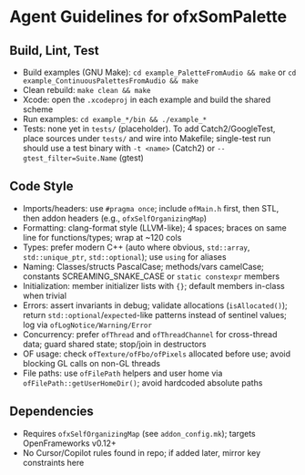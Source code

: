 # Agent Guidelines for ofxSomPalette

## Build, Lint, Test
- Build examples (GNU Make): `cd example_PaletteFromAudio && make` or `cd example_ContinuousPalettesFromAudio && make`
- Clean rebuild: `make clean && make`
- Xcode: open the `.xcodeproj` in each example and build the shared scheme
- Run examples: `cd example_*/bin && ./example_*`
- Tests: none yet in `tests/` (placeholder). To add Catch2/GoogleTest, place sources under `tests/` and wire into Makefile; single-test run should use a test binary with `-t <name>` (Catch2) or `--gtest_filter=Suite.Name` (gtest)

## Code Style
- Imports/headers: use `#pragma once`; include `ofMain.h` first, then STL, then addon headers (e.g., `ofxSelfOrganizingMap`)
- Formatting: clang-format style (LLVM-like); 4 spaces; braces on same line for functions/types; wrap at ~120 cols
- Types: prefer modern C++ (auto where obvious, `std::array`, `std::unique_ptr`, `std::optional`); use `using` for aliases
- Naming: Classes/structs PascalCase; methods/vars camelCase; constants SCREAMING_SNAKE_CASE or `static constexpr` members
- Initialization: member initializer lists with `{}`; default members in-class when trivial
- Errors: assert invariants in debug; validate allocations (`isAllocated()`); return `std::optional`/`expected`-like patterns instead of sentinel values; log via `ofLogNotice/Warning/Error`
- Concurrency: prefer `ofThread` and `ofThreadChannel` for cross-thread data; guard shared state; stop/join in destructors
- OF usage: check `ofTexture/ofFbo/ofPixels` allocated before use; avoid blocking GL calls on non-GL threads
- File paths: use `ofFilePath` helpers and user home via `ofFilePath::getUserHomeDir()`; avoid hardcoded absolute paths

## Dependencies
- Requires `ofxSelfOrganizingMap` (see `addon_config.mk`); targets OpenFrameworks v0.12+
- No Cursor/Copilot rules found in repo; if added later, mirror key constraints here
